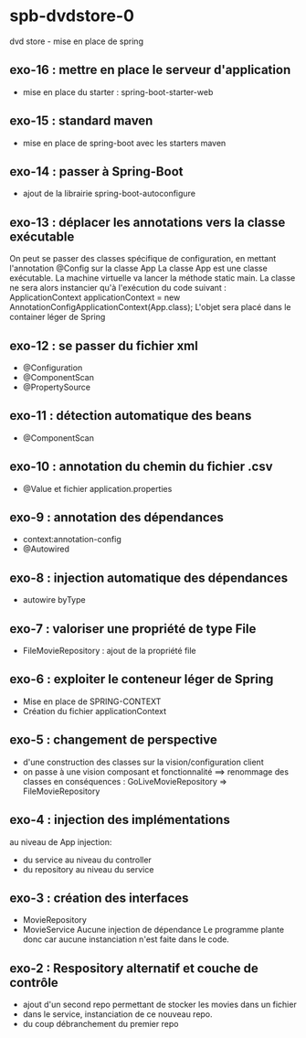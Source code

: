 # spb-dvdstore-0
dvd store - mise en place de spring

## exo-16 : mettre en place le serveur d'application
- mise en place du starter : spring-boot-starter-web

## exo-15 : standard maven
- mise en place de spring-boot avec les starters maven

## exo-14 : passer à Spring-Boot
- ajout de la librairie spring-boot-autoconfigure

## exo-13 : déplacer les annotations vers la classe exécutable
On peut se passer des classes spécifique de configuration,
en mettant l'annotation @Config sur la classe App
La classe App est une classe exécutable.
La machine virtuelle va lancer la méthode static main.
La classe ne sera alors instancier qu'à l'exécution du code suivant :
ApplicationContext applicationContext = new AnnotationConfigApplicationContext(App.class);
L'objet sera placé dans le container léger de Spring

## exo-12 : se passer du fichier xml
- @Configuration
- @ComponentScan
- @PropertySource

## exo-11 : détection automatique des beans
- @ComponentScan

## exo-10 : annotation du chemin du fichier .csv
- @Value et fichier application.properties

## exo-9 : annotation des dépendances
- context:annotation-config
- @Autowired

## exo-8 : injection automatique des dépendances
- autowire byType

## exo-7 : valoriser une propriété de type File
- FileMovieRepository : ajout de la propriété file

## exo-6 : exploiter le conteneur léger de Spring
- Mise en place de SPRING-CONTEXT
- Création du fichier applicationContext

## exo-5 : changement de perspective
- d'une construction des classes sur la vision/configuration client
- on passe à une vision composant et fonctionnalité
==> renommage des classes en conséquences : 
GoLiveMovieRepository => FileMovieRepository

## exo-4 : injection des implémentations
au niveau de App injection:
- du service au niveau du controller
- du repository au niveau du service

## exo-3 : création des interfaces
- MovieRepository
- MovieService
Aucune injection de dépendance
Le programme plante donc car aucune instanciation n'est faite dans le code.

## exo-2 : Respository alternatif et couche de contrôle
- ajout d'un second repo permettant de stocker les movies dans un fichier
- dans le service, instanciation de ce nouveau repo.
- du coup débranchement du premier repo